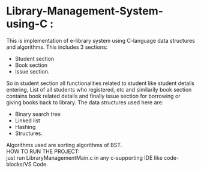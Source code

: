 # Library-Management-System-using-C : 
This is implementation of e-library system using C-language data structures and algorithms. This includes 3 sections:
<ul>
  <li>Student section</li>
  <li>Book section</li>
  <li>Issue section.</li>
</ul>  
So in student section all functionalities related to student like student details entering, List of all students who registered, etc and similarily book section contains book related details and finally issue section for borrowing or giving books back to library.
The data structures used here are:
<ul>
  <li>Binary search tree</li>
  <li>Linked list</li>
  <li>Hashing</li>
  <li>Structures.</li>
</ul>
Algorithms used are sorting algorithms of BST.<br>
HOW TO RUN THE PROJECT:<br>
just run LibraryManagementMain.c in any c-supporting IDE like code-blocks/VS Code.
